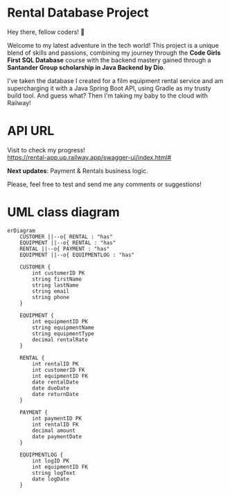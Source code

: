 # Rental Database Project
  Hey there, fellow coders! 👋   
  
  Welcome to my latest adventure in the tech world! 
  This project is a unique blend of skills and passions, 
  combining my journey through the **Code Girls First SQL Database** course 
  with the backend mastery gained through a **Santander Group scholarship in Java Backend by Dio**.

  I've taken the database I created for a film equipment rental service 
  and am supercharging it with a Java Spring Boot API, using Gradle as my trusty build tool. 
  And guess what? Then I'm taking my baby to the cloud with Railway!

# API URL
  Visit to check my progress! <br>
  https://rental-app.up.railway.app/swagger-ui/index.html#

  **Next updates**: Payment & Rentals business logic. 

  Please, feel free to test and send me any comments or suggestions!  
  
# UML class diagram

```mermaid
erDiagram
    CUSTOMER ||--o{ RENTAL : "has"
    EQUIPMENT ||--o{ RENTAL : "has"
    RENTAL ||--o{ PAYMENT : "has"
    EQUIPMENT ||--o{ EQUIPMENTLOG : "has"

    CUSTOMER {
        int customerID PK
        string firstName
        string lastName
        string email
        string phone
    }

    EQUIPMENT {
        int equipmentID PK
        string equipmentName
        string equipmentType
        decimal rentalRate
    }

    RENTAL {
        int rentalID PK
        int customerID FK
        int equipmentID FK
        date rentalDate
        date dueDate
        date returnDate
    }

    PAYMENT {
        int paymentID PK
        int rentalID FK
        decimal amount
        date paymentDate
    }

    EQUIPMENTLOG {
        int logID PK
        int equipmentID FK
        string logText
        date logDate
    }

```
